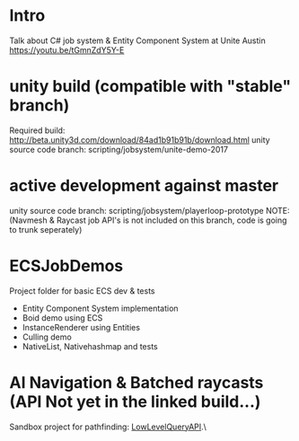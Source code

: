 # Intro

Talk about C# job system & Entity Component System at Unite Austin
https://youtu.be/tGmnZdY5Y-E

# unity build (compatible with "stable" branch)
Required build: http://beta.unity3d.com/download/84ad1b91b91b/download.html
unity source code branch: scripting/jobsystem/unite-demo-2017

# active development against master
unity source code branch: scripting/jobsystem/playerloop-prototype
NOTE: (Navmesh & Raycast job API's is not included on this branch, code is going to trunk seperately)

# ECSJobDemos
Project folder for basic ECS dev & tests
* Entity Component System implementation
* Boid demo using ECS
* InstanceRenderer using Entities
* Culling demo
* NativeList, Nativehashmap and tests

# AI Navigation & Batched raycasts (API Not yet in the linked build...)
Sandbox project for pathfinding: [LowLevelQueryAPI](AI_Prototyping/LowLevelQueryAPI).\
